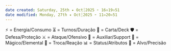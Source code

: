 ```yaml
---
date created: Saturday, 25th ✦ Oct┆2025 ➣ 16▫19▫51
date modified: Monday, 27th ✦ Oct┆2025 ➣ 11▫20▫51
---
```


⚡ = Energia/Consumo
⏳ = Turnos/Duração
🎴 = Carta/Deck
🛡️ = Defesa/Proteção
⚔️ = Ataque/Ofensivo
💫 = Auxiliar/Support
🔮 = Mágico/Elemental
🔄 = Troca/Reação
📊 = Status/Atributos
🎯 = Alvo/Precisão
